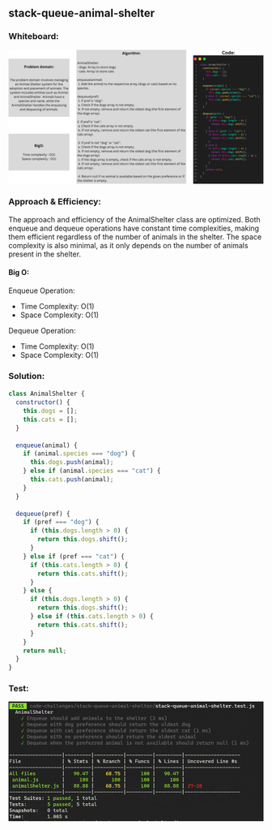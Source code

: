 ## stack-queue-animal-shelter

### Whiteboard:

![WH](./wh.png)

### Approach & Efficiency:
 The approach and efficiency of the AnimalShelter class are optimized. Both enqueue and dequeue operations have constant time complexities, making them efficient regardless of the number of animals in the shelter. The space complexity is also minimal, as it only depends on the number of animals present in the shelter.

#### Big O:
Enqueue Operation:

- Time Complexity: O(1)
- Space Complexity: O(1)

Dequeue Operation:

- Time Complexity: O(1)
- Space Complexity: O(1)
### Solution:

```javascript
class AnimalShelter {
  constructor() {
    this.dogs = [];
    this.cats = [];
  }

  enqueue(animal) {
    if (animal.species === "dog") {
      this.dogs.push(animal);
    } else if (animal.species === "cat") {
      this.cats.push(animal);
    }
  }

  dequeue(pref) {
    if (pref === "dog") {
      if (this.dogs.length > 0) {
        return this.dogs.shift();
      }
    } else if (pref === "cat") {
      if (this.cats.length > 0) {
        return this.cats.shift();
      }
    } else {
      if (this.dogs.length > 0) {
        return this.dogs.shift();
      } else if (this.cats.length > 0) {
        return this.cats.shift();
      }
    }
    return null;
  }
}

```

### Test:

![test](image.png)
